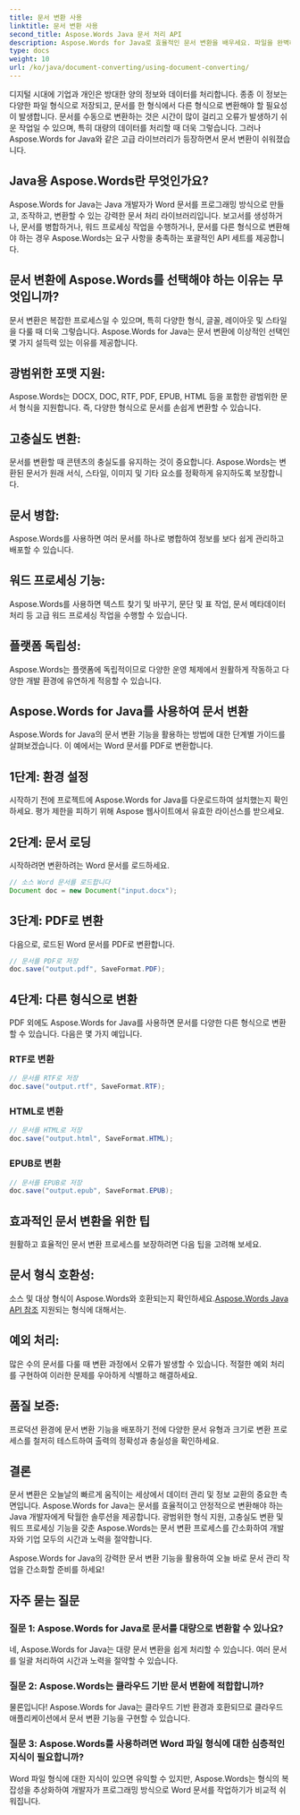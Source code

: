 ```yaml
---
title: 문서 변환 사용
linktitle: 문서 변환 사용
second_title: Aspose.Words Java 문서 처리 API
description: Aspose.Words for Java로 효율적인 문서 변환을 배우세요. 파일을 완벽하게 변환, 병합 및 처리하세요. 하나의 강력한 라이브러리로 워크플로를 간소화하세요.
type: docs
weight: 10
url: /ko/java/document-converting/using-document-converting/
---
```


디지털 시대에 기업과 개인은 방대한 양의 정보와 데이터를 처리합니다. 종종 이 정보는 다양한 파일 형식으로 저장되고, 문서를 한 형식에서 다른 형식으로 변환해야 할 필요성이 발생합니다. 문서를 수동으로 변환하는 것은 시간이 많이 걸리고 오류가 발생하기 쉬운 작업일 수 있으며, 특히 대량의 데이터를 처리할 때 더욱 그렇습니다. 그러나 Aspose.Words for Java와 같은 고급 라이브러리가 등장하면서 문서 변환이 쉬워졌습니다.

## Java용 Aspose.Words란 무엇인가요?

Aspose.Words for Java는 Java 개발자가 Word 문서를 프로그래밍 방식으로 만들고, 조작하고, 변환할 수 있는 강력한 문서 처리 라이브러리입니다. 보고서를 생성하거나, 문서를 병합하거나, 워드 프로세싱 작업을 수행하거나, 문서를 다른 형식으로 변환해야 하는 경우 Aspose.Words는 요구 사항을 충족하는 포괄적인 API 세트를 제공합니다.

## 문서 변환에 Aspose.Words를 선택해야 하는 이유는 무엇입니까?

문서 변환은 복잡한 프로세스일 수 있으며, 특히 다양한 형식, 글꼴, 레이아웃 및 스타일을 다룰 때 더욱 그렇습니다. Aspose.Words for Java는 문서 변환에 이상적인 선택인 몇 가지 설득력 있는 이유를 제공합니다.

## 광범위한 포맷 지원: 
Aspose.Words는 DOCX, DOC, RTF, PDF, EPUB, HTML 등을 포함한 광범위한 문서 형식을 지원합니다. 즉, 다양한 형식으로 문서를 손쉽게 변환할 수 있습니다.

## 고충실도 변환: 
문서를 변환할 때 콘텐츠의 충실도를 유지하는 것이 중요합니다. Aspose.Words는 변환된 문서가 원래 서식, 스타일, 이미지 및 기타 요소를 정확하게 유지하도록 보장합니다.

## 문서 병합: 
Aspose.Words를 사용하면 여러 문서를 하나로 병합하여 정보를 보다 쉽게 관리하고 배포할 수 있습니다.

## 워드 프로세싱 기능: 
Aspose.Words를 사용하면 텍스트 찾기 및 바꾸기, 문단 및 표 작업, 문서 메타데이터 처리 등 고급 워드 프로세싱 작업을 수행할 수 있습니다.

## 플랫폼 독립성: 
Aspose.Words는 플랫폼에 독립적이므로 다양한 운영 체제에서 원활하게 작동하고 다양한 개발 환경에 유연하게 적응할 수 있습니다.

## Aspose.Words for Java를 사용하여 문서 변환

Aspose.Words for Java의 문서 변환 기능을 활용하는 방법에 대한 단계별 가이드를 살펴보겠습니다. 이 예에서는 Word 문서를 PDF로 변환합니다.

## 1단계: 환경 설정

시작하기 전에 프로젝트에 Aspose.Words for Java를 다운로드하여 설치했는지 확인하세요. 평가 제한을 피하기 위해 Aspose 웹사이트에서 유효한 라이선스를 받으세요.

## 2단계: 문서 로딩

시작하려면 변환하려는 Word 문서를 로드하세요.

```java
// 소스 Word 문서를 로드합니다
Document doc = new Document("input.docx");
```

## 3단계: PDF로 변환

다음으로, 로드된 Word 문서를 PDF로 변환합니다.

```java
// 문서를 PDF로 저장
doc.save("output.pdf", SaveFormat.PDF);
```

## 4단계: 다른 형식으로 변환

PDF 외에도 Aspose.Words for Java를 사용하면 문서를 다양한 다른 형식으로 변환할 수 있습니다. 다음은 몇 가지 예입니다.

### RTF로 변환

```java
// 문서를 RTF로 저장
doc.save("output.rtf", SaveFormat.RTF);
```

### HTML로 변환

```java
// 문서를 HTML로 저장
doc.save("output.html", SaveFormat.HTML);
```

### EPUB로 변환

```java
// 문서를 EPUB로 저장
doc.save("output.epub", SaveFormat.EPUB);
```

## 효과적인 문서 변환을 위한 팁

원활하고 효율적인 문서 변환 프로세스를 보장하려면 다음 팁을 고려해 보세요.

## 문서 형식 호환성: 
소스 및 대상 형식이 Aspose.Words와 호환되는지 확인하세요.[Aspose.Words Java API 참조](https://reference.aspose.com/words/java/) 지원되는 형식에 대해서는.

## 예외 처리: 
많은 수의 문서를 다룰 때 변환 과정에서 오류가 발생할 수 있습니다. 적절한 예외 처리를 구현하여 이러한 문제를 우아하게 식별하고 해결하세요.

## 품질 보증: 
프로덕션 환경에 문서 변환 기능을 배포하기 전에 다양한 문서 유형과 크기로 변환 프로세스를 철저히 테스트하여 출력의 정확성과 충실성을 확인하세요.

## 결론

문서 변환은 오늘날의 빠르게 움직이는 세상에서 데이터 관리 및 정보 교환의 중요한 측면입니다. Aspose.Words for Java는 문서를 효율적이고 안정적으로 변환해야 하는 Java 개발자에게 탁월한 솔루션을 제공합니다. 광범위한 형식 지원, 고충실도 변환 및 워드 프로세싱 기능을 갖춘 Aspose.Words는 문서 변환 프로세스를 간소화하여 개발자와 기업 모두의 시간과 노력을 절약합니다.

Aspose.Words for Java의 강력한 문서 변환 기능을 활용하여 오늘 바로 문서 관리 작업을 간소화할 준비를 하세요!

## 자주 묻는 질문

### 질문 1: Aspose.Words for Java로 문서를 대량으로 변환할 수 있나요?

네, Aspose.Words for Java는 대량 문서 변환을 쉽게 처리할 수 있습니다. 여러 문서를 일괄 처리하여 시간과 노력을 절약할 수 있습니다.

### 질문 2: Aspose.Words는 클라우드 기반 문서 변환에 적합합니까?

물론입니다! Aspose.Words for Java는 클라우드 기반 환경과 호환되므로 클라우드 애플리케이션에서 문서 변환 기능을 구현할 수 있습니다.

### 질문 3: Aspose.Words를 사용하려면 Word 파일 형식에 대한 심층적인 지식이 필요합니까?

Word 파일 형식에 대한 지식이 있으면 유익할 수 있지만, Aspose.Words는 형식의 복잡성을 추상화하여 개발자가 프로그래밍 방식으로 Word 문서를 작업하기가 비교적 쉬워집니다.